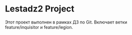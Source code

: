 # Lestadz2 Project
Этот проект выполнен в рамках ДЗ по Git. Включает ветки feature/inquisitor и feature/legion.

